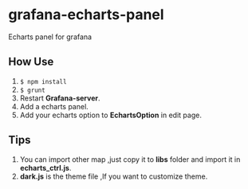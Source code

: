 # grafana-echarts-panel
Echarts panel for grafana
## How Use
1. `$ npm install`
2. `$ grunt`
3. Restart **Grafana-server**.
4. Add a echarts panel.
5. Add your echarts option to **EchartsOption** in edit page.
## Tips
1. You can import other map ,just copy it to **libs** folder and import it in **echarts_ctrl.js**.
2. **dark.js** is the theme file ,If you want to customize theme.
